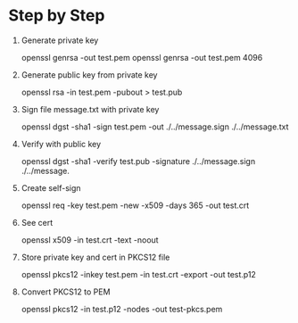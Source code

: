 # Step by Step

1. Generate private key

    openssl genrsa -out test.pem
    openssl genrsa -out test.pem 4096

2. Generate public key from private key

    openssl rsa -in test.pem -pubout > test.pub

3. Sign file message.txt with private key

    openssl dgst -sha1 -sign test.pem -out ./../message.sign ./../message.txt

4. Verify with public key

    openssl dgst -sha1 -verify test.pub -signature ./../message.sign ./../message.
    
5. Create self-sign

    openssl req -key test.pem -new -x509 -days 365 -out test.crt

6. See cert

    openssl x509 -in test.crt -text -noout

7. Store private key and cert in PKCS12 file

    openssl pkcs12 -inkey test.pem -in test.crt -export -out test.p12

8. Convert PKCS12 to PEM

    openssl pkcs12 -in test.p12 -nodes -out test-pkcs.pem